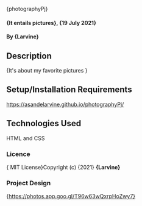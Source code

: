  {photographyPj}
#### {It entails pictures}, {19 July 2021}
#### By **{Larvine}**
## Description
{It's about my favorite pictures }
## Setup/Installation Requirements
https://asandelarvine.github.io/photographyPj/
## Technologies Used
HTML and CSS
### Licence
{ MIT License}Copyright (c) {2021} **{Larvine}**
### Project Design
{https://photos.app.goo.gl/T96w63wQxrpHoZwy7}

